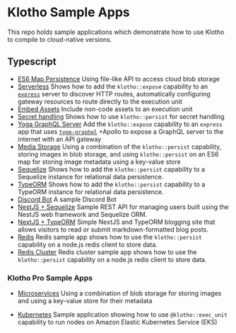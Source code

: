 # Klotho Sample Apps
This repo holds sample applications which demonstrate how to use Klotho to compile to cloud-native versions.

## Typescript
- [ES6 Map Persistence](./ts-cloudfs) Using file-like API to access cloud blob storage
- [Serverless](./ts-serverless-gateway) Shows how to add the `klotho::expose` capability to an [`express`](https://www.npmjs.com/package/express) server to discover HTTP routes, automatically configuring gateway resources to route directly to the execution unit
- [Embed Assets](./ts-embed_assets) Include non-code assets to an execution unit
- [Secret handling](./ts-secrets) Shows how to use `klotho::persist` for secret handling
- [Yoga GraphQL Server](./ts-graphql) Add the `klotho::expose` capability to an `express` app that uses [`type-graphql`](https://www.npmjs.com/package/type-graphql) +Apollo to expose a GraphQL server to the internet with an API gateway
- [Media Storage](./ts-media-storage) Using a combination of the `klotho::persist` capability, storing images in blob storage, and using `klotho::persist` on an ES6 map for storing image metadata using a key-value store
- [Sequelize](./ts-sequelize) Shows how to add the `klotho::persist` capability to a Sequelize instance for relational data persistence.
- [TypeORM](./ts-typeorm) Shows how to add the `klotho::persist` capability to a TypeORM instance for relational data persistence.
- [Discord Bot](./ts-discordjs) A sample Discord Bot
- [NestJS + Sequelize](./ts-nestjs-sequelize) Sample REST API for managing users built using the NestJS web framework and Sequelize ORM.
- [NextJS + TypeORM](./ts-nextjs-typeorm) Simple NextJS and TypeORM blogging site that allows visitors to read or submit markdown-formatted blog posts.
- [Redis](./ts-redis-cluster) Redis sample app shows how to use the `klotho::persist` capability on a node.js redis client to store data.
- [Redis Cluster](./ts-redis-cluster) Redis cluster sample app shows how to use the `klotho::persist` capability on a node.js redis client to store data.

### Klotho Pro Sample Apps
- [Microservices](./ts-ms-lambda) Using a combination of blob storage for storing images and using a key-value store for their metadata

- [Kubernetes](./ts-eks) Sample application showing how to use `@klotho::exec_unit` capability to run nodes on Amazon Elastic Kubernetes Service (EKS)

